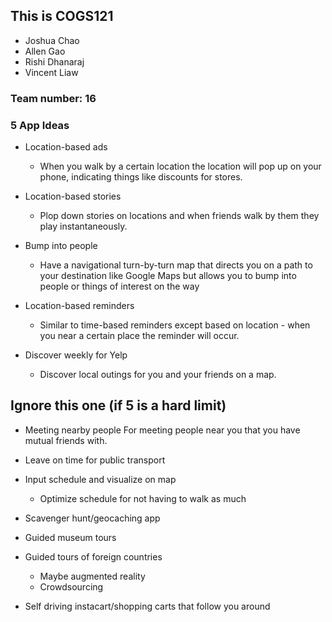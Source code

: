 ## This is COGS121

* Joshua Chao
* Allen Gao
* Rishi Dhanaraj
* Vincent Liaw

### Team number: 16

### 5 App Ideas



* Location-based ads
  *  When you walk by a certain location the location will pop up on your phone, indicating things like discounts for stores.

* Location-based stories
  *  Plop down stories on locations and when friends walk by them they play instantaneously.

* Bump into people
  *  Have a navigational turn-by-turn map that directs you on a path to your destination like Google Maps but allows you to bump into people or things of interest on the way

* Location-based reminders
  *  Similar to time-based reminders except based on location - when you near a certain place the reminder will occur.
    
* Discover weekly for Yelp
  *  Discover local outings for you and your friends on a map.

## Ignore this one (if 5 is a hard limit)

* Meeting nearby people
    For meeting people near you that you have mutual friends with.

* Leave on time for public transport

* Input schedule and visualize on map
  * Optimize schedule for not having to walk as much

* Scavenger hunt/geocaching app

* Guided museum tours

* Guided tours of foreign countries
  * Maybe augmented reality
  * Crowdsourcing

* Self driving instacart/shopping carts that follow you around
